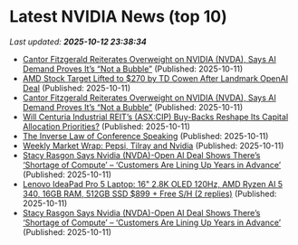 # Latest NVIDIA News (top 10)
_Last updated: **2025-10-12 23:38:34**_

- [Cantor Fitzgerald Reiterates Overweight on NVIDIA (NVDA), Says AI Demand Proves It’s “Not a Bubble”](https://biztoc.com/x/1fa64c55a9173e9d) (Published: 2025-10-11)
- [AMD Stock Target Lifted to $270 by TD Cowen After Landmark OpenAI Deal](https://finance.yahoo.com/news/amd-stock-target-lifted-270-222412291.html) (Published: 2025-10-11)
- [Cantor Fitzgerald Reiterates Overweight on NVIDIA (NVDA), Says AI Demand Proves It’s “Not a Bubble”](https://finance.yahoo.com/news/cantor-fitzgerald-reiterates-overweight-nvidia-222126853.html) (Published: 2025-10-11)
- [Will Centuria Industrial REIT’s (ASX:CIP) Buy-Backs Reshape Its Capital Allocation Priorities?](https://finance.yahoo.com/news/centuria-industrial-reit-asx-cip-220938442.html) (Published: 2025-10-11)
- [The Inverse Law of Conference Speaking](https://om.co/2025/10/11/the-inverse-law-of-conference-speaking/) (Published: 2025-10-11)
- [Weekly Market Wrap: Pepsi, Tilray and Nvidia](https://biztoc.com/x/eb7b932f6bedc36b) (Published: 2025-10-11)
- [Stacy Rasgon Says Nvidia (NVDA)-Open AI Deal Shows There’s ‘Shortage of Compute’ – ‘Customers Are Lining Up Years in Advance’](https://biztoc.com/x/d071bd423c956310) (Published: 2025-10-11)
- [Lenovo IdeaPad Pro 5 Laptop: 16" 2.8K OLED 120Hz, AMD Ryzen AI 5 340, 16GB RAM, 512GB SSD $899 + Free S/H (2 replies)](https://slickdeals.net/f/18691717-lenovo-ideapad-pro-5-laptop-16-2-8k-oled-120hz-amd-ryzen-ai-5-340-16gb-ram-512gb-ssd-899-free-s-h) (Published: 2025-10-11)
- [Stacy Rasgon Says Nvidia (NVDA)-Open AI Deal Shows There’s ‘Shortage of Compute’ – ‘Customers Are Lining Up Years in Advance’](https://consent.yahoo.com/v2/collectConsent?sessionId=1_cc-session_f3f72dd7-7905-484b-bf0f-798fd189c5ad) (Published: 2025-10-11)
